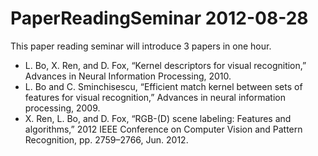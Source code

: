 PaperReadingSeminar 2012-08-28
=========

This paper reading seminar will introduce 3 papers in one hour.

* L. Bo, X. Ren, and D. Fox, “Kernel descriptors for visual recognition,” Advances in Neural Information Processing, 2010.
* L. Bo and C. Sminchisescu, “Efficient match kernel between sets of features for visual recognition,” Advances in neural information processing, 2009.
* X. Ren, L. Bo, and D. Fox, “RGB-(D) scene labeling: Features and algorithms,” 2012 IEEE Conference on Computer Vision and Pattern Recognition, pp. 2759–2766, Jun. 2012.